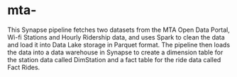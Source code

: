 # mta-

This Synapse pipeline fetches two datasets from the MTA Open Data Portal, Wi-fi Stations and Hourly Ridership data, and uses Spark to clean the data and load it into Data Lake storage in Parquet format. The pipeline then loads the data into a data warehouse in Synapse to create a dimension table for the station data called DimStation and a fact table for the ride data called Fact Rides.
